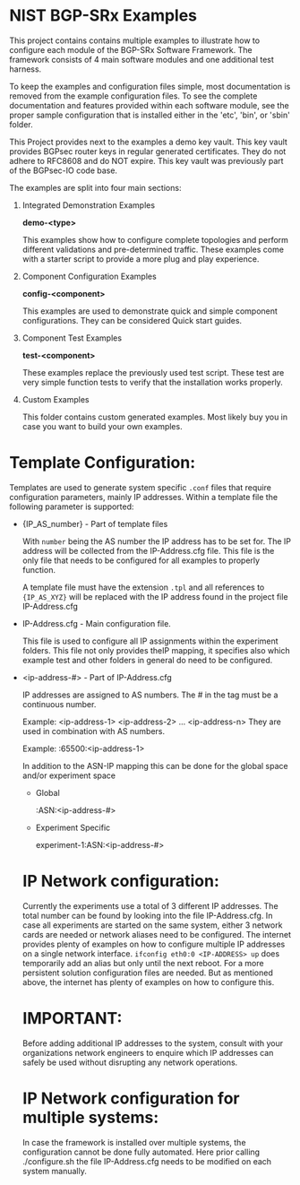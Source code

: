 NIST BGP-SRx Examples
=====================

This project contains contains multiple examples to illustrate how
to configure each module of the BGP-SRx Software Framework.
The framework consists of 4 main software modules and one additional
test harness.

To keep the examples and configuration files simple, most documentation is
removed from the example configuration files. To see the complete 
documentation and features provided within each software module, see the 
proper sample configuration that is installed either in the 'etc', 'bin', 
or 'sbin' folder.

This Project provides next to the examples a demo key vault. This key vault 
provides BGPsec router keys in regular generated certificates. They do not 
adhere to RFC8608 and do NOT expire. This key vault was previously part of 
the BGPsec-IO code base.

The examples are split into four main sections:

1)  Integrated Demonstration Examples

    **demo-\<type\>**

    This examples show how to configure complete topologies and perform 
    different validations and pre-determined traffic. 
    These examples come with a starter script to provide a more plug and 
    play experience.

2)  Component Configuration Examples

    **config-\<component\>**

    This examples are used to demonstrate quick and simple component 
    configurations. They can be considered Quick start guides.

3)  Component Test Examples

    **test-\<component\>**

    These examples replace the previously used test script. These test 
    are very simple function tests to verify that the installation works 
    properly.

4)  Custom Examples

    This folder contains custom generated examples. Most likely buy you in
    case you want to build your own examples.

Template Configuration:
=======================

Templates are used to generate system specific ```.conf``` files that require
configuration parameters, mainly IP addresses. Within a template file the 
following parameter is supported:

* {IP_AS_number} - Part of template files

  With ```number``` being the AS number the IP address has to be set for. The
  IP address will be collected from the IP-Address.cfg file. This file is the
  only file that needs to be configured for all examples to properly function.

  A template file must have the extension ```.tpl``` and all references to 
  ```{IP_AS_XYZ}``` will be replaced with the IP address found in the project
  file IP-Address.cfg

* IP-Address.cfg - Main configuration file.

  This file is used to configure all IP assignments within the experiment 
  folders.
  This file not only provides theIP mapping, it specifies also which example test 
  and other folders in general do need to be configured.

* \<ip-address-#\> - Part of IP-Address.cfg

  IP addresses are assigned to AS numbers. The # in the tag must be a continuous number.

  Example: \<ip-address-1\> \<ip-address-2\> ... \<ip-address-n\>
  They are used in combination with AS numbers.

  Example: :65500:\<ip-address-1\>

  In addition to the ASN-IP mapping this can be done for the global space and/or experiment space
  
  * Global

    :ASN:\<ip-address-#\>

  * Experiment Specific

    experiment-1:ASN:\<ip-address-#\>
  
  IP Network configuration:
  =========================
  
  Currently the experiments use a total of 3 different IP addresses. The total number can 
  be found by looking into the file IP-Address.cfg. In case all experiments are started 
  on the same system, either 3 network cards are needed or network aliases need to be configured.
  The internet provides plenty of examples on how to configure multiple IP addresses on a single 
network interface. ```ifconfig eth0:0 <IP-ADDRESS> up``` does temporarily add an alias but only 
until the next reboot. 
For a more persistent solution configuration files are needed. But as mentioned above, the internet 
has plenty of examples on how to configure this.

  IMPORTANT: 
  ==========
  Before adding additional IP addresses to the system, consult with your organizations network engineers to enquire which IP addresses can safely be used without disrupting any network operations.

  IP Network configuration for multiple systems:
  ==============================================
  In case the framework is installed over multiple systems, the configuration cannot be done
  fully automated. Here prior calling ./configure.sh the file IP-Address.cfg needs to be
  modified on each system manually.
